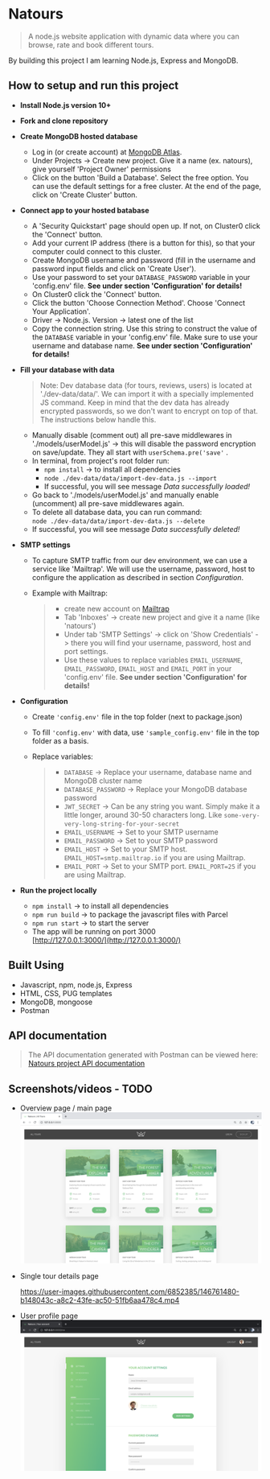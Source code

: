 # Natours

> A node.js website application with dynamic data where you can browse, rate and book different tours.

By building this project I am learning Node.js, Express and MongoDB.

## How to setup and run this project

- **Install Node.js version 10+**

- **Fork and clone repository**

- **Create MongoDB hosted database**

  - Log in (or create account) at [MongoDB Atlas](https://account.mongodb.com/account/login).
  - Under Projects -> Create new project. Give it a name (ex. natours), give yourself 'Project Owner' permissions
  - Click on the button 'Build a Database'. Select the free option. You can use the default settings for a free cluster. At the end of the page, click on 'Create Cluster' button.

- **Connect app to your hosted batabase**

  - A 'Security Quickstart' page should open up. If not, on Cluster0 click the 'Connect' button.
  - Add your current IP address (there is a button for this), so that your computer could connect to this cluster.
  - Create MongoDB username and password (fill in the username and password input fields and click on 'Create User').
  - Use your password to set your `DATABASE_PASSWORD` variable in your 'config.env' file. **See under section 'Configuration' for details!**
  - On Cluster0 click the 'Connect' button.
  - Click the button 'Choose Connection Method'. Choose 'Connect Your Application'.
  - Driver -> Node.js. Version -> latest one of the list
  - Copy the connection string. Use this string to construct the value of the `DATABASE` variable in your 'config.env' file. Make sure to use your username and database name. **See under section 'Configuration' for details!**

- **Fill your database with data**

  > Note: Dev database data (for tours, reviews, users) is located at './dev-data/data/'. We can import it with a specially implemented JS command. Keep in mind that the dev data has already encrypted passwords, so we don't want to encrypt on top of that. The instructions below handle this.

  - Manually disable (comment out) all pre-save middlewares in './models/userModel.js' -> this will disable the password encryption on save/update. They all start with `userSchema.pre('save'` .
  - In terminal, from project's root folder run:
    - `npm install` -> to install all dependencies
    - `node ./dev-data/data/import-dev-data.js --import`
    - If successful, you will see message _Data successfully loaded!_
  - Go back to './models/userModel.js' and manually enable (uncomment) all pre-save middlewares again.
  - To delete all database data, you can run command:  
    `node ./dev-data/data/import-dev-data.js --delete`
  - If successful, you will see message _Data successfully deleted!_

- **SMTP settings**

  - To capture SMTP traffic from our dev environment, we can use a service like 'Mailtrap'. We will use the username, password, host to configure the application as described in section _Configuration_.

  - Example with Mailtrap:
    > - create new account on [Mailtrap](https://mailtrap.io/)
    > - Tab 'Inboxes' -> create new project and give it a name (like 'natours')
    > - Under tab 'SMTP Settings' -> click on 'Show Credentials' -> there you will find your username, password, host and port settings.
    > - Use these values to replace variables `EMAIL_USERNAME`, `EMAIL_PASSWORD`, `EMAIL_HOST` and `EMAIL_PORT` in your 'config.env' file. **See under section 'Configuration' for details!**

- **Configuration**

  - Create `'config.env'` file in the top folder (next to package.json)

  - To fill `'config.env'` with data, use `'sample_config.env'` file in the top folder as a basis.

  - Replace variables:

    > - `DATABASE` -> Replace your username, database name and MongoDB cluster name
    > - `DATABASE_PASSWORD` -> Replace your MongoDB database password
    > - `JWT_SECRET` -> Can be any string you want. Simply make it a little longer, around 30-50 characters long. Like `some-very-very-long-string-for-your-secret`
    > - `EMAIL_USERNAME` -> Set to your SMTP username
    > - `EMAIL_PASSWORD` -> Set to your SMTP password
    > - `EMAIL_HOST` -> Set to your SMTP host. `EMAIL_HOST=smtp.mailtrap.io` if you are using Mailtrap.
    > - `EMAIL_PORT` -> Set to your SMTP port. `EMAIL_PORT=25` if you are using Mailtrap.

- **Run the project locally**
  - `npm install` -> to install all dependencies
  - `npm run build` -> to package the javascript files with Parcel
  - `npm run start` -> to start the server
  - The app will be running on port 3000  
    [http://127.0.0.1:3000/](http://127.0.0.1:3000/)

## Built Using

- Javascript, npm, node.js, Express
- HTML, CSS, PUG templates
- MongoDB, mongoose
- Postman

## API documentation

> The API documentation generated with Postman can be viewed here: [Natours project API documentation](https://documenter.getpostman.com/view/16347966/UVR5rpUQ)

## Screenshots/videos - TODO

- Overview page / main page
  ![Overview page](./public/project-media/natours_overview-page.png)
- Single tour details page

  https://user-images.githubusercontent.com/6852385/146761480-b148043c-a8c2-43fe-ac50-51fb6aa478c4.mp4
  
- User profile page
  ![User profile page](./public/project-media/natours_user-page.png)

